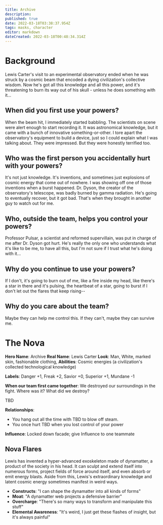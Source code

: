```yaml
---
title: Archive
description: 
published: true
date: 2022-03-18T03:38:37.954Z
tags: masks, character
editor: markdown
dateCreated: 2022-03-18T00:48:34.314Z
---
```


# Background
Lewis Carter's visit to an experimental observatory ended when he was struck by a cosmic beam that encoded a dying civilization's collective wisdom. Now he's got all this knowledge and all this power, and it's threatening to burn its way out of his skull - unless he does something with it...

## When did you first use your powers?
When the beam hit, I immediately started babbling. The scientists on scene were alert enough to start recording it. It was astronomical knowledge, but it came with a bunch of innovative something-or-other. I tore apart the observatory's equipment to build a device, just so I could explain what I was talking about. They were impressed. But they were honestly terrified too.

## Who was the first person you accidentally hurt with your powers?
It's not just knowledge. It's inventions, and sometimes just explosions of cosmic energy that come out of nowhere. I was showing off one of those inventions when a burst happened. Dr. Dyson, the creator of the observatory's telescope, was badly burned by gamma radiation. He's going to eventually recover, but it got bad. That's when they brought in another guy to watch out for me.

## Who, outside the team, helps you control your powers?
Professor Pulsar, a scientist and reformed supervillain, was put in charge of me after Dr. Dyson got hurt. He's really the only one who understands what it's like to be me, to have all this, but I'm not sure if I trust what he's doing with it...

## Why do you continue to use your powers?
If I don't, it's going to burn out of me, like a fire inside my head, like there's a star in there and it's pulsing, the heartbeat of a star, going to burst if I don't let out the flares that keep rising--

## Why do you care about the team?
Maybe they can help me control this. If they can't, maybe they can survive me.

# The Nova
**Hero Name**: Archive
**Real Name**: Lewis Carter
**Look**: Man, White, marked skin, fashionable clothing, 
**Abilities**: Cosmic energies (a civilization's collected technological knowledge)

**Labels**: Danger +1, Freak +2, Savior +0, Superior +1, Mundane -1

**When our team first came together**: We destroyed our surroundings in the fight. Where was it? What did we destroy?

TBD

**Relationships**:
- You hang out all the time with TBD to blow off steam.
- You once hurt TBD when you lost control of your power

**Influence**: Locked down facade; give Influence to one teammate

## Nova Flares

Lewis has invented a hyper-advanced exoskeleton made of dynamatter, a product of the society in his head. It can sculpt and extend itself into numerous forms, project fields of force around itself, and even absorb or emit energy blasts. Aside from this, Lewis's extraordinary knowledge and latent cosmic energy sometimes manifest in weird ways.

- **Constructs**: "I can shape the dynamatter into all kinds of forms"
- **Moat**: "A dynamatter web projects a defensive barrier"
- **Overcharge**: "There's so many ways to transform and manipulate this stuff"
- **Elemental Awareness**: "It's weird, I just get these flashes of insight, but it's always painful"